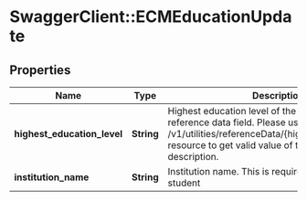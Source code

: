 # SwaggerClient::ECMEducationUpdate

## Properties
Name | Type | Description | Notes
------------ | ------------- | ------------- | -------------
**highest_education_level** | **String** | Highest education level of the applicant. This is a reference data field. Please use /v1/utilities/referenceData/{highestEducationLevel} resource to get valid value of this field with description. | [optional] 
**institution_name** | **String** | Institution name. This is required if applicant is a student | [optional] 


